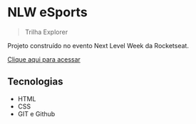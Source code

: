 # NLW eSports

> Trilha Explorer

Projeto construído no evento Next Level Week da Rocketseat.

[Clique aqui para acessar](https://jessicapalhano.github.io/esports/)

## Tecnologias
- HTML
- CSS
- GIT e Github